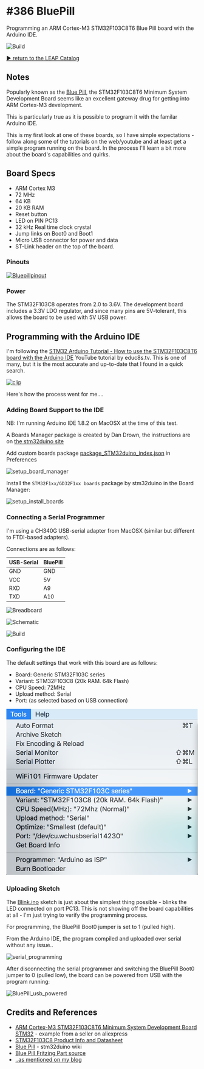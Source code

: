 # #386 BluePill

Programming an ARM Cortex-M3 STM32F103C8T6 Blue Pill board with the Arduino IDE.

![Build](./assets/BluePill_build.jpg?raw=true)


[:arrow_forward: return to the LEAP Catalog](https://leap.tardate.com)

## Notes

Popularly known as the [Blue Pill](http://wiki.stm32duino.com/index.php?title=Blue_Pill),
the STM32F103C8T6 Minimum System Development Board seems like an excellent gateway drug for getting into ARM Cortex-M3 development.

This is particularly true as it is possible to program it with the familar Arduino IDE.

This is my first look at one of these boards, so I have simple expectations - follow along some of the tutorials
on the web/youtube and at least get a simple program running on the board. In the process I'll learn
a bit more about the board's capabilities and quirks.

## Board Specs

* ARM Cortex M3
* 72 MHz
* 64 KB
* 20 KB RAM
* Reset button
* LED on PIN PC13
* 32 kHz Real time clock crystal
* Jump links on Boot0 and Boot1
* Micro USB connector for power and data
* ST-Link header on the top of the board.

### Pinouts

[![Bluepillpinout](./assets/Bluepillpinout.gif?raw=true)](http://wiki.stm32duino.com/index.php?title=Blue_Pill)


### Power

The STM32F103C8 operates from 2.0 to 3.6V.
The development board includes a 3.3V LDO regulator, and since many pins are 5V-tolerant, this allows the board to be used
with 5V USB power.


## Programming with the Arduino IDE

I'm following the
[STM32 Arduino Tutorial - How to use the STM32F103C8T6 board with the Arduino IDE](http://www.youtube.com/watch?v=K-jYSysmw9w)
YouTube tutorial by educ8s.tv. This is one of many, but it is the most accurate and up-to-date that I found in a quick search.

[![clip](http://img.youtube.com/vi/K-jYSysmw9w/0.jpg)](http://www.youtube.com/watch?v=K-jYSysmw9w)

Here's how the process went for me....

### Adding Board Support to the IDE

NB: I'm running Arduino IDE 1.8.2 on MacOSX at the time of this test.

A Boards Manager package is created by Dan Drown, the instructions are on
[the stm32duino site](http://wiki.stm32duino.com/index.php?title=Boards_Manager_package)

Add custom boards package [package_STM32duino_index.json](http://dan.drown.org/stm32duino/package_STM32duino_index.json) in Preferences

![setup_board_manager](./assets/setup_board_manager.png?raw=true)

Install the `STM32F1xx/GD32F1xx boards` package by stm32duino in the Board Manager:

![setup_install_boards](./assets/setup_install_boards.png?raw=true)



### Connecting a Serial Programmer

I'm using a CH340G USB-serial adapter from MacOSX (similar but different to FTDI-based adapters).

Connections are as follows:

| USB-Serial | BluePill |
|------------|----------|
|  GND       |  GND     |
|  VCC       |  5V      |
|  RXD       |  A9      |
|  TXD       |  A10     |


![Breadboard](./assets/BluePill_bb.jpg?raw=true)

![Schematic](./assets/BluePill_schematic.jpg?raw=true)


![Build](./assets/BluePill_build.jpg?raw=true)


### Configuring the IDE

The default settings that work with this board are as follows:

* Board: Generic STM32F103C series
* Variant: STM32F103C8 (20k RAM. 64k Flash)
* CPU Speed: 72MHz
* Upload method: Serial
* Port: (as selected based on USB connection)

![setup_serial](./assets/setup_serial.png?raw=true)


### Uploading Sketch

The [Blink.ino](./Blink/Blink.ino) sketch is just about the simplest thing possible - blinks the LED connected on port PC13.
This is not showing off the board capabilities at all - I'm just trying to verify the programming process.

For programming, the BluePill Boot0 jumper is set to 1 (pulled high).

From the Arduino IDE, the program compiled and uploaded over serial without any issue..

![serial_programming](./assets/serial_programming.png?raw=true)

After disconnecting the serial programmer and switching the BluePill Boot0 jumper to 0 (pulled low),
the board can be powered from USB with the program running:

![BluePill_usb_powered](./assets/BluePill_usb_powered.jpg?raw=true)


## Credits and References
* [ARM Cortex-M3 STM32F103C8T6 Minimum System Development Board STM32](https://www.aliexpress.com/item/STM32F103C8T6-ARM-STM32-Minimum-System-Development-Board-Module-For-Arduino/32667468626.html) - example from a seller on aliexpress
* [STM32F103C8 Product Info and Datasheet](http://www.st.com/en/microcontrollers/stm32f103c8.html)
* [Blue Pill](http://wiki.stm32duino.com/index.php?title=Blue_Pill) - stm32duino wiki
* [Blue Pill Fritzing Part source](http://blog.naver.com/PostView.nhn?blogId=chandong83&logNo=221026011343&categoryNo=0&parentCategoryNo=39&viewDate=&currentPage=1&postListTopCurrentPage=1&from=search)
* [..as mentioned on my blog](https://blog.tardate.com/2018/05/leap386-the-blue-pill.html)
